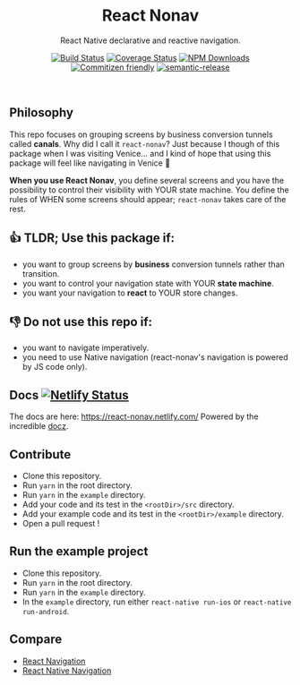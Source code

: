 <h1 align="center">React Nonav</h1>

<p align="center">React Native declarative and reactive navigation.</p>

<p align="center">
<a href="https://travis-ci.com/tpucci/react-nonav"><img src="https://travis-ci.com/tpucci/react-nonav.svg?branch=master" alt="Build Status"/></a>
<a href="https://coveralls.io/github/tpucci/react-nonav?branch=master"><img src="https://coveralls.io/repos/github/tpucci/react-nonav/badge.svg?branch=master" alt="Coverage Status"/></a>
<a href="https://www.npmjs.com/package/react-nonav"><img src="https://img.shields.io/npm/dw/react-nonav.svg" alt="NPM Downloads"/></a>
<a href="http://commitizen.github.io/cz-cli/"><img src="https://img.shields.io/badge/commitizen-friendly-brightgreen.svg" alt="Commitizen friendly"/></a>
<a href="https://github.com/semantic-release/semantic-release"><img src="https://img.shields.io/badge/%20%20%F0%9F%93%A6%F0%9F%9A%80-semantic--release-e10079.svg" alt="semantic-release"/></a>
</p>

<br>

## Philosophy

This repo focuses on grouping screens by business conversion tunnels called **canals**. Why did I call it `react-nonav`? Just because I though of this package when I was visiting Venice... and I kind of hope that using this package will feel like navigating in Venice 📸

**When you use React Nonav**, you define several screens and you have the possibility to control their visibility with YOUR state machine. You define the rules of WHEN some screens should appear; `react-nonav` takes care of the rest.

## 👍 TLDR; Use this package if:

- you want to group screens by **business** conversion tunnels rather than transition.
- you want to control your navigation state with YOUR **state machine**.
- you want your navigation to **react** to YOUR store changes.

## 👎 Do not use this repo if:

- you want to navigate imperatively.
- you need to use Native navigation (react-nonav's navigation is powered by JS code only).

## Docs [![Netlify Status](https://api.netlify.com/api/v1/badges/a0a567d1-8c40-4c59-831c-0b137a3b176c/deploy-status)](https://app.netlify.com/sites/react-nonav/deploys)

The docs are here: https://react-nonav.netlify.com/
Powered by the incredible [docz](https://www.docz.site/).

## Contribute

- Clone this repository.
- Run `yarn` in the root directory.
- Run `yarn` in the `example` directory.
- Add your code and its test in the `<rootDir>/src` directory.
- Add your example code and its test in the `<rootDir>/example` directory.
- Open a pull request !

## Run the example project

- Clone this repository.
- Run `yarn` in the root directory.
- Run `yarn` in the `example` directory.
- In the `example` directory, run either `react-native run-ios` or `react-native run-android`.

## Compare

- [React Navigation](https://reactnavigation.org/)
- [React Native Navigation](https://github.com/wix/react-native-navigation)
